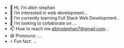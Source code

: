 - 👋 Hi, I’m albin stephan
- 👀 I’m interested in web development...
- 🌱 I’m currently learning Full Stack Web Development..
- 💞️ I’m looking to collaborate on ...
- 📫 How to reach me albinstephan7@gmail.com...
- 😄 Pronouns: ...
- ⚡ Fun fact: ...

<!---
albinstephan/albinstephan is a ✨ special ✨ repository because its `README.md` (this file) appears on your GitHub profile.
You can click the Preview link to take a look at your changes.
--->
